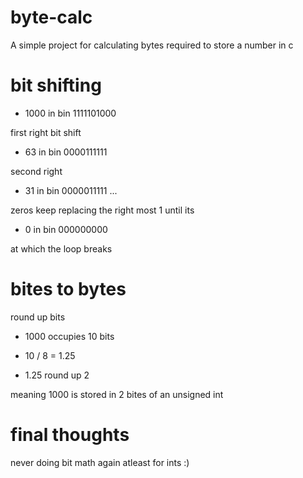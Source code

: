 # byte-calc
A simple project for calculating bytes required to store a number in c

# bit shifting
- 1000 in bin 1111101000

first right bit shift
- 63 in bin 0000111111

second right
- 31 in bin 0000011111 ...

zeros keep replacing the right most 1 until its 
- 0 in bin 000000000

at which the loop breaks 

# bites to bytes
round up bits 
- 1000 occupies 10 bits

- 10 / 8 = 1.25

- 1.25 round up 2

meaning 
1000 is stored in 2 bites of an unsigned int

# final thoughts 

never doing bit math again atleast for ints :)

